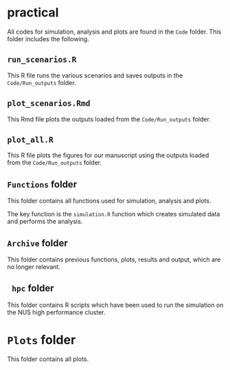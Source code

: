 # practical

All codes for simulation, analysis and plots are found in the `Code` folder. This folder includes the following.

## `run_scenarios.R`

This R file runs the various scenarios and saves outputs in the `Code/Run_outputs` folder. 

## `plot_scenarios.Rmd` 

This Rmd file plots the outputs loaded from the `Code/Run_outputs` folder.

## `plot_all.R` 

This R file plots the figures for our manuscript using the outputs loaded from the `Code/Run_outputs` folder.

## `Functions` folder 

This folder contains all functions used for simulation, analysis and plots. 

The key function is the `simulation.R` function which creates simulated data and performs the analysis.

## `Archive` folder

This folder contains previous functions, plots, results and output, which are no longer  relevant.

## ` hpc` folder

This folder contains R scripts which have been used to run the simulation on the NUS high performance cluster.

# `Plots` folder 

This folder contains all plots.